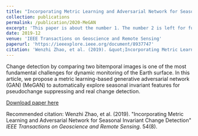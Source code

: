 ```yaml
---
title: "Incorporating Metric Learning and Adversarial Network for Seasonal Invariant Change Detection"
collection: publications
permalink: /publication/2020-MeGAN
excerpt: 'This paper is about the number 1. The number 2 is left for future work.'
date: 2019-12
venue: 'IEEE Transactions on Geoscience and Remote Sensing'
paperurl: 'https://ieeexplore.ieee.org/document/8937747'
citation: 'Wenzhi Zhao, et al. (2019). &quot;Incorporating Metric Learning and Adversarial Network for Seasonal Invariant Change Detection.&quot; <i>IEEE Transactions on Geoscience and Remote Sensing</i>. 54(8).'
---
```

Change detection by comparing two bitemporal images is one of the most fundamental challenges for dynamic monitoring of the Earth surface. In this article, we propose a metric learning-based generative adversarial network (GAN) (MeGAN) to automatically explore seasonal invariant features for pseudochange suppressing and real change detection. 

[Download paper here](https://ieeexplore.ieee.org/document/8937747)

Recommended citation: Wenzhi Zhao, et al. (2019). "Incorporating Metric Learning and Adversarial Network for Seasonal Invariant Change Detection" <i>IEEE Transactions on Geoscience and Remote Sensing</i>. 54(8).
